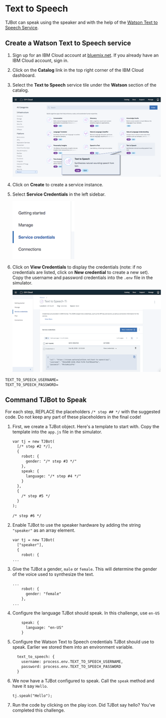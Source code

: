 # Text to Speech

TJBot can speak using the speaker and with the help of the [Watson Text to Speech Service](https://ibm.biz/catalog-text-to-speech).

## Create a Watson Text to Speech service

1. Sign up for an IBM Cloud account at [bluemix.net](https://bluemix.net). If you already have an IBM Cloud account, sign in.

2. Click on the __Catalog__ link in the top right corner of the IBM Cloud dashboard.

3. Select the __Text to Speech__ service tile under the __Watson__ section of the catalog.

	![](assets/catalog-tts.png)
	
4. Click on __Create__ to create a service instance.

5. Select __Service Credentials__ in the left sidebar.

	![](assets/sidebar-tts.png)
	
6. Click on __View Credentials__ to display the credentials (note: if no credentials are listed, click on __New credential__ to create a new set). Copy the username and password credentials into the `.env` file in the simulator.

	![](assets/servicecredentials-tts.png)

```
TEXT_TO_SPEECH_USERNAME=
TEXT_TO_SPEECH_PASSWORD=
```

## Command TJBot to Speak

For each step, REPLACE the placeholders `/* step ## */` with the suggested code. Do not keep any part of these placeholders in the final code! 

1. First, we create a TJBot object. Here's a template to start with. Copy the template into the `app.js` file in the simulator. 

	```
	var tj = new TJBot(
	  [/* step #2 */],
	  {
	    robot: {
	      gender: "/* step #3 */"
	    },
	    speak: {
	      language: "/* step #4 */"
	    }
	  }, 
	  {
	  	/* step #5 */
	  }
	);
	
	/* step #6 */
	```

2. Enable TJBot to use the speaker hardware by adding the string `"speaker"` as an array element.
	
	```
	var tj = new TJBot(
	  ["speaker"], 
	  {
	    robot: {
	...
	```
	
3. Give the TJBot a gender, `male` or `female`. This will determine the gender of the voice used to synthesize the text.

	```
	...
 	    robot: {
	      gender: "female"
  	    },
	...
	```	    

4. Configure the language TJBot should speak. In this challenge, use `en-US`

	```
	    speak: {
	      language: "en-US"
	    }
	```
	
5. Configure the Watson Text to Speech credentials TJBot should use to speak. Earlier we stored them into an environment variable. 

	```
	  text_to_speech: {
	    username: process.env.TEXT_TO_SPEECH_USERNAME,
	    password: process.env.TEXT_TO_SPEECH_PASSWORD
	  }
	```
	
6. We now have a TJBot configured to speak. Call the `speak` method and have it say `Hello`.

	```
	tj.speak("Hello");	
	```
	
7. Run the code by clicking on the play icon. Did TJBot say hello? You've completed this challenge.